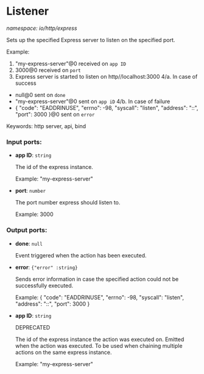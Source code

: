 # Listener

_namespace: io/http/express_

Sets up the specified Express server to listen on the specified port.

Example:
1. "my-express-server"@0 received on `app ID`
2. 3000@0 received on `port`
3. Express server is started to listen on http//localhost:3000
4/a. In case of success
-  null@0 sent on `done`
- "my-express-server"@0 sent on `app iD`
4/b. In case of failure
-  {
  "code": "EADDRINUSE",
  "errno": -98,
  "syscall": "listen",
  "address": "::",
  "port": 3000
}@0 sent on `error`


Keywords: http server, api, bind

### Input ports:

* __app ID__: ` string `

    The id of the express instance.
    
    Example: 
    "my-express-server"


* __port__: ` number `

    The port number express should listen to.
    
    Example: 
    3000

### Output ports:

* __done__: ` null `

    Event triggered when the action has been executed.


* __error__: ` {"error" :string} `

    Sends error information in case the specified action could not be successfully executed.
    
    Example:
    {
      "code": "EADDRINUSE",
      "errno": -98,
      "syscall": "listen",
      "address": "::",
      "port": 3000
    }


* __app ID__: ` string `

    DEPRECATED
    
    The id of the express instance the action was executed on. Emitted when the action was executed.
    To be used when chaining multiple actions on the same express instance.
    
    Example: 
    "my-express-server"


